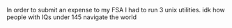 In order to submit an expense to my FSA I had to run 3 unix utilities. idk how people with IQs under 145 navigate the world

